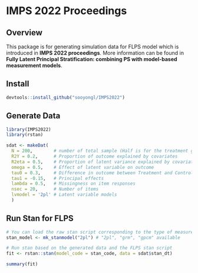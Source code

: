 
# IMPS 2022 Proceedings

## Overview

This package is for generating simulation data for FLPS model which is
introduced in **IMPS 2022 proceedings**. More information can be found
in **Fully Latent Principal Stratification: combining PS with
model-based measurement models**.

## Install

``` r
devtools::install_github("sooyongl/IMPS2022")
```

## Generate Data

``` r
library(IMPS2022)
library(rstan)

sdat <- makeDat(
  N = 200,        # number of total sample (Half is for the treatment group)
  R2Y = 0.2,      # Proportion of outcome explained by covariates
  R2eta = 0.5,    # Proportion of latent variance explained by covariates
  omega = 0.5,    # Effect of latent variable on outcome
  tau0 = 0.3,     # Difference in outcome between Treatment and Control
  tau1 = -0.15,   # Principal effects
  lambda = 0.5,   # Missingness on item responses
  nsec = 20,      # Number of items
  lvmodel = '2pl' # Latent variable models
  )
```

## Run Stan for FLPS

``` r
# You can load the raw stan script corresponding to the type of measurement models from the package
stan_model <- mk_stanmodel("2pl") # "2pl", "grm", "gpcm" available

# Run stan based on the generated data and the FLPS stan script
fit <- rstan::stan(model_code = stan_code, data = sdat$stan_dt)

summary(fit)
```
